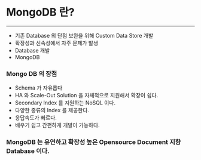# MongoDB 란?

---

- 기존 Database 의 단점 보완을 위해 Custom Data Store 개발
- 확장성과 신속성에서 자주 문제가 발생
- Database 개발
- MongoDB

### Mongo DB 의 장점

- Schema 가 자유롭다
- HA 와 Scale-Out Solution 을 자체적으로 지원해서 확장이 쉽다.
- Secondary Index 를 지원하는 NoSQL 이다.
- 다양한 종류의 Index 를 제공한다.
- 응답속도가 빠르다.
- 배우기 쉽고 간편하게 개발이 가능하다.

### MongoDB 는 유연하고 확장성 높은 Opensource Document 지향 Database 이다.


